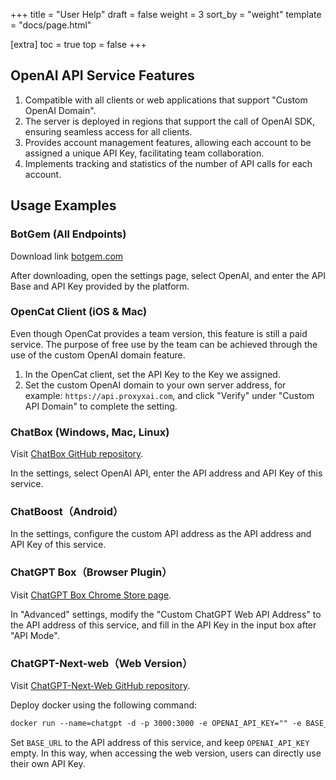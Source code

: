 +++
title = "User Help"
draft = false
weight = 3
sort_by = "weight"
template = "docs/page.html"

[extra]
toc = true
top = false
+++

## OpenAI API Service Features

1. Compatible with all clients or web applications that support "Custom OpenAI Domain".
2. The server is deployed in regions that support the call of OpenAI SDK, ensuring seamless access for all clients.
3. Provides account management features, allowing each account to be assigned a unique API Key, facilitating team collaboration.
4. Implements tracking and statistics of the number of API calls for each account.

## Usage Examples

### BotGem (All Endpoints)

Download link [botgem.com](https://botgem.com)

After downloading, open the settings page, select OpenAI, and enter the API Base and API Key provided by the platform.

### OpenCat Client (iOS & Mac)

Even though OpenCat provides a team version, this feature is still a paid service. The purpose of free use by the team can be achieved through the use of the custom OpenAI domain feature.

1. In the OpenCat client, set the API Key to the Key we assigned.
2. Set the custom OpenAI domain to your own server address, for example: `https://api.proxyxai.com`, and click "Verify" under "Custom API Domain" to complete the setting.

### ChatBox (Windows, Mac, Linux)

Visit [ChatBox GitHub repository](https://github.com/Bin-Huang/chatbox).

In the settings, select OpenAI API, enter the API address and API Key of this service.

### ChatBoost（Android）

In the settings, configure the custom API address as the API address and API Key of this service.

### ChatGPT Box（Browser Plugin）

Visit [ChatGPT Box Chrome Store page](https://chrome.google.com/webstore/detail/chatgptbox/eobbhoofkanlmddnplfhnmkfbnlhpbbo).

In "Advanced" settings, modify the "Custom ChatGPT Web API Address" to the API address of this service, and fill in the API Key in the input box after "API Mode".

### ChatGPT-Next-web（Web Version）

Visit [ChatGPT-Next-Web GitHub repository](https://github.com/Yidadaa/ChatGPT-Next-Web).

Deploy docker using the following command:

```markdown
docker run --name=chatgpt -d -p 3000:3000 -e OPENAI_API_KEY="" -e BASE_URL="api.proxyxai.com" -e PROTOCOL="https" yidadaa/chatgpt-next-web:latest
```

Set `BASE_URL` to the API address of this service, and keep `OPENAI_API_KEY` empty. In this way, when accessing the web version, users can directly use their own API Key.
